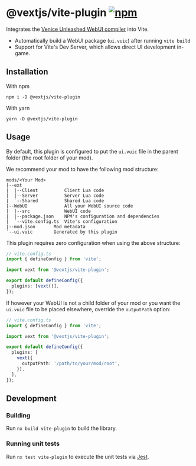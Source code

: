 # @vextjs/vite-plugin [![npm](https://img.shields.io/npm/v/@vextjs/vite-plugin.svg)](https://npmjs.com/package/@vextjs/vite-plugin)

Integrates the [Venice Unleashed WebUI compiler](https://docs.veniceunleashed.net/modding/custom-ui/#compiling-a-webui-package) into Vite.

- Automatically build a WebUI package (`ui.vuic`) after running `vite build`
- Support for Vite's Dev Server, which allows direct UI development in-game.

## Installation

With npm

```
npm i -D @vextjs/vite-plugin
```

With yarn

```
yarn -D @vextjs/vite-plugin
```

## Usage

By default, this plugin is configured to put the `ui.vuic` file in the parent folder (the root folder of your mod).

We recommend your mod to have the following mod structure:

```
mods/<Your Mod>
|--ext
|  |--Client          Client Lua code
|  |--Server          Server Lua code
|  `--Shared          Shared Lua code
|--WebUI              All your WebUI source code
|  |--src             WebUI code
|  |--package.json    NPM's configuration and dependencies
|  `--vite.config.ts  Vite's configuration
|--mod.json       Mod metadata
`--ui.vuic        Generated by this plugin
```

This plugin requires zero configuration when using the above structure:

```ts
// vite.config.ts
import { defineConfig } from 'vite';

import vext from '@vextjs/vite-plugin';

export default defineConfig({
  plugins: [vext()],
});
```

If however your WebUI is not a child folder of your mod or you want the `ui.vuic` file to be placed elsewhere, override the `outputPath` option:

```ts
// vite.config.ts
import { defineConfig } from 'vite';

import vext from '@vextjs/vite-plugin';

export default defineConfig({
  plugins: [
    vext({
      outputPath: '/path/to/your/mod/root',
    }),
  ],
});
```

## Development

### Building

Run `nx build vite-plugin` to build the library.

### Running unit tests

Run `nx test vite-plugin` to execute the unit tests via [Jest](https://jestjs.io).
